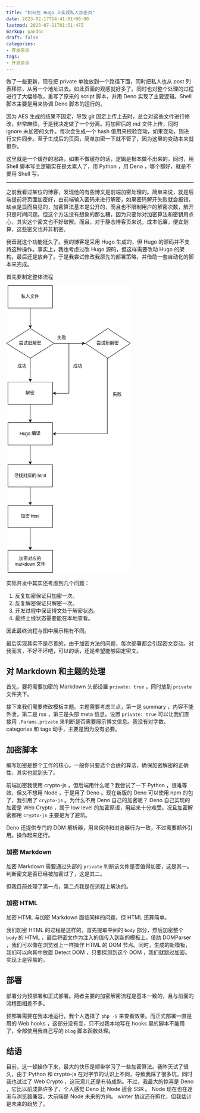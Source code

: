 ```yaml
---
title: "如何在 Hugo 上实现私人加密页"
date: 2023-02-17T14:41:01+08:00
lastmod: 2023-07-21T01:51:47Z
markup: pandoc
draft: false
categories:
- 开发杂谈
tags:
- 开发杂谈
---
```


做了一些更新，现在把 private 单独放到一个路径下面，同时把私人也从 post 列表移除，从另一个地址进去。如此页面的观感就好多了。同时也对整个处理的过程进行了大幅修改，重写了原来的 script 脚本，并用 Deno 实现了主要逻辑。Shell 脚本主要是用来协调 Deno 脚本的运行的。

因为 AES 生成的结果不固定，导致 git 固定上传上去时，总会对这些文件进行修改，非常麻烦，于是我决定做了一个分离。将加密后的 md 文件上传，同时 ignore 未加密的文件。每次会生成一个 hash 值用来校验变动，如果变动，则进行文件同步。至于生成后的页面，简单加密一下就不管了，因为这里的变动本来就很杂。

这里就是一个缓存的思路，如果不做缓存的话，逻辑是根本做不出来的。同时，用 Shell 脚本写主逻辑实在是太累人了，用 Python ，用 Deno ，哪个都好，就是不要用 Shell 写。

---

之前我看过某位的博客，发现他的有些博文是前端加密处理的。简单来说，就是后端提前将页面加密好，由前端输入密码来进行解密，如果密码解开失败就会报错。缺点是显而易见的，加密算法基本是公开的，而且也不限制用户的解密次数，解开只是时间问题。但这个方法没有想象的那么糟，因为只要你对加密算法和密钥用点心，其实这个密文也不好破解。而且，对于静态博客页来说，成本低廉，便宜划算，这些密文也并非机密。

我垂涎这个功能挺久了。我的博客是采用 Hugo 生成的，但 Hugo 的源码并不支持这种操作。事实上，我也考虑过改 Hugo 源码，但这样需要改动 Hugo 的架构，最后还是放弃了。于是我尝试修改我原先的部署策略，并借助一套自动化的脚本来完成。

首先要制定整体流程

![](https://raw.githubusercontent.com/bigshans/pictures/master/img/%E5%8D%9A%E5%AE%A2%E5%8A%A0%E5%AF%86%E6%B5%81%E7%A8%8B.png)

实际开发中其实还考虑到几个问题：

1. 反复加密保证只加密一次。
2. 反复解密保证只解密一次。
3. 开发过程中保证博文处于解密状态。
4. 最终上线状态需要能在本地查看。

因此最终流程与图中展示稍有不同。

最后实现其实不是尽善的，由于加密方法的问题，每次部署都会引起密文变动。对我而言，不好不坏吧，可以的话，还是希望能够固定密文。

## 对 Markdown 和主题的处理

首先，要将需要加密的 Markdown 头部设置 `private: true` ，同时放到 `private` 文件夹下。

接下来我们需要修改模板主题。主题需要考虑三点，第一是 summary ，内容不能外泄，第二是 rss ，第三是头部 meta 信息。设置 `private: true` 可以让我们直接用 `.Params.private` 来判断是否需要展示博文信息。我没有对字数、categories 和 tags 动手，主要是因为没有必要。

## 加密脚本

编写加密是整个工作的核心。一般你只要选个合适的算法，确保加密解密的正确性，其实也就到头了。

前端加密我使用 crypto-js ，但后端用什么呢？我尝试了一下 Python ，很难等效，但又不想用 Node ，于是用了 Deno 。现在新版的 Deno 可以使用 npm 的包了，我引用了 `crypto-js` 。为什么不用 Deno 自己的加密呢？ Deno 自己实现的加密是 Web Crypto ，属于 low level 的加密原语，用起来十分难受。况且加密解密都用 `crypto-js` 主要是为了避坑。

Deno 还提供专门的 DOM 解析器，用来保持和浏览器行为一致，不过需要额外引用。操作起来还行。

### 加密 Markdown

加密 Markdown 需要通过头部的 `private` 判断该文件是否值得加密，这是其一。判断密文是否已经被加密过了，这是其二。

但我目前处理了第一点，第二点我是在流程上解决的。

### 加密 HTML

加密 HTML 与加密 Markdown 面临同样的问题，但 HTML 还算简单。

我们加密 HTML 的过程是这样的，首先提取中间的 `body` 部分，然后加密整个 `body` 的 HTML ，最后将密文作为注入的值传入到新的模板上。借助 DOMParser ，我们可以像在浏览器上一样操作 HTML 的 DOM 节点。同时，生成的新模板，我们可以向其中放置 Detect DOM ，只要探测到这个 DOM ，我们就跳过加密。实现上是容易的。

## 部署

部署分为预部署和正式部署。两者主要的加密解密流程是基本一致的，且与前面的流程图相差不多。

预部署需要在我本地运行，我个人选择了 `php -S` 来查看效果。而正式部署一直是用的 Web hooks ，这部分没有变，只不过我本地写在 hooks 里的脚本不能用了，全部使用我自己写的 `blog` 脚本函数处理。

## 结语

目前，这一顿操作下来，最大的快乐是顺带学习了一些加密算法。我昨天试了很久，由于 Python 和 crypto-js 在对字节的认识上不同，导致我踩了很多坑。同时我也试过了 Web Crypto ，这玩意儿还是有待成熟。不过，我最大的惊喜是 Deno ，它比以前成熟许多了，个人感觉 Deno 比 Node 适合 SSR 。 Node 现在也在逐渐与浏览器兼容，大前端是 Node 未来的方向。 winter 协议还在孵化，但我估计是未来的趋势了。

